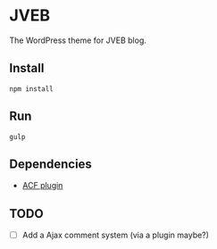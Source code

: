 # JVEB

The WordPress theme for JVEB blog.

## Install

```
npm install
```

## Run

```
gulp
```

## Dependencies

- [ACF plugin](https://www.advancedcustomfields.com/)

## TODO

- [ ] Add a Ajax comment system (via a plugin maybe?)